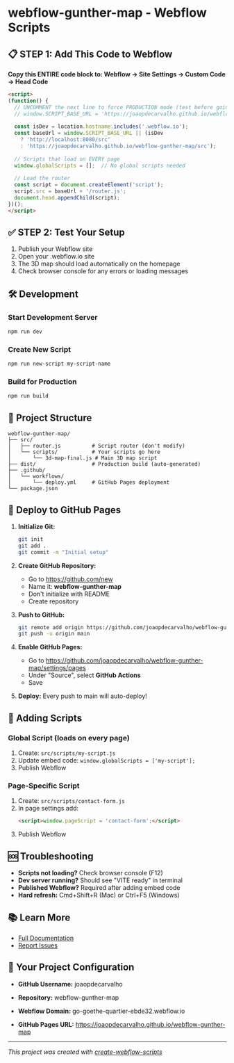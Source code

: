 # webflow-gunther-map - Webflow Scripts

## 📋 STEP 1: Add This Code to Webflow

**Copy this ENTIRE code block to: Webflow → Site Settings → Custom Code → Head Code**

```html
<script>
(function() {
  // UNCOMMENT the next line to force PRODUCTION mode (test before going live!)
  // window.SCRIPT_BASE_URL = 'https://joaopdecarvalho.github.io/webflow-gunther-map/src';
  
  const isDev = location.hostname.includes('.webflow.io');
  const baseUrl = window.SCRIPT_BASE_URL || (isDev 
    ? 'http://localhost:8080/src' 
    : 'https://joaopdecarvalho.github.io/webflow-gunther-map/src');
  
  // Scripts that load on EVERY page
  window.globalScripts = [];  // No global scripts needed
  
  // Load the router
  const script = document.createElement('script');
  script.src = baseUrl + '/router.js';
  document.head.appendChild(script);
})();
</script>
```

## ✅ STEP 2: Test Your Setup

1. Publish your Webflow site
2. Open your .webflow.io site
3. The 3D map should load automatically on the homepage
4. Check browser console for any errors or loading messages

## 🛠 Development

### Start Development Server
```bash
npm run dev
```

### Create New Script
```bash
npm run new-script my-script-name
```

### Build for Production
```bash
npm run build
```

## 📁 Project Structure

```
webflow-gunther-map/
├── src/
│   ├── router.js          # Script router (don't modify)
│   └── scripts/           # Your scripts go here
│       └── 3d-map-final.js # Main 3D map script
├── dist/                  # Production build (auto-generated)
├── .github/
│   └── workflows/
│       └── deploy.yml     # GitHub Pages deployment
└── package.json
```

## 🚢 Deploy to GitHub Pages

1. **Initialize Git:**
   ```bash
   git init
   git add .
   git commit -m "Initial setup"
   ```

2. **Create GitHub Repository:**
   - Go to https://github.com/new
   - Name it: **webflow-gunther-map**
   - Don't initialize with README
   - Create repository

3. **Push to GitHub:**
   ```bash
   git remote add origin https://github.com/joaopdecarvalho/webflow-gunther-map.git
   git push -u origin main
   ```

4. **Enable GitHub Pages:**
   - Go to https://github.com/joaopdecarvalho/webflow-gunther-map/settings/pages
   - Under "Source", select **GitHub Actions**
   - Save

5. **Deploy:**
   Every push to main will auto-deploy!

## 📝 Adding Scripts

### Global Script (loads on every page)
1. Create: `src/scripts/my-script.js`
2. Update embed code: `window.globalScripts = ['my-script'];`
3. Publish Webflow

### Page-Specific Script
1. Create: `src/scripts/contact-form.js`
2. In page settings add:
   ```html
   <script>window.pageScript = 'contact-form';</script>
   ```
3. Publish Webflow

## 🆘 Troubleshooting

- **Scripts not loading?** Check browser console (F12)
- **Dev server running?** Should see "VITE ready" in terminal
- **Published Webflow?** Required after adding embed code
- **Hard refresh:** Cmd+Shift+R (Mac) or Ctrl+F5 (Windows)

## 📚 Learn More

- [Full Documentation](https://github.com/julianmemberstack/webflow-vibe-scripts)
- [Report Issues](https://github.com/julianmemberstack/webflow-vibe-scripts/issues)

## 🔧 Your Project Configuration

- **GitHub Username:** joaopdecarvalho
- **Repository:** webflow-gunther-map
- **Webflow Domain:** go-goethe-quartier-ebde32.webflow.io

- **GitHub Pages URL:** https://joaopdecarvalho.github.io/webflow-gunther-map

---

*This project was created with [create-webflow-scripts](https://www.npmjs.com/package/create-webflow-scripts)*
